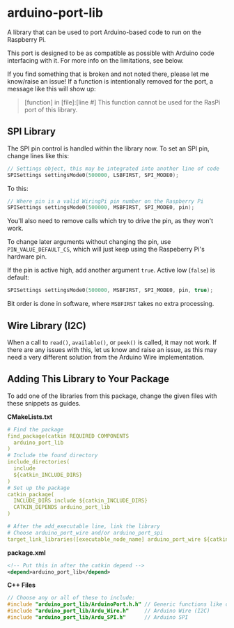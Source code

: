 # arduino-port-lib

A library that can be used to port Arduino-based code to run on the Raspberry Pi.

This port is designed to be as compatible as possible with Arduino code interfacing with it. For more info on the limitations, see below.

If you find something that is broken and not noted there, please let me know/raise an issue! If a function is intentionally removed for the port, a message like this will show up:

> [function] in [file]&#x3A;[line #] This function cannot be used for the RasPi port of this library.

## SPI Library

The SPI pin control is handled within the library now. To set an SPI pin, change lines like this:

```c++
// Settings object, this may be integrated into another line of code
SPISettings settingsMode0(500000, LSBFIRST, SPI_MODE0);
```

To this:

```c++
// Where pin is a valid WiringPi pin number on the Raspberry Pi
SPISettings settingsMode0(500000, MSBFIRST, SPI_MODE0, pin);
```

You'll also need to remove calls which try to drive the pin, as they won't work.

To change later arguments without changing the pin, use `PIN_VALUE_DEFAULT_CS`, which will just keep using the Raspeberry Pi's hardware pin.

If the pin is active high, add another argument `true`. Active low (`false`) is default:

```c++
SPISettings settingsMode0(500000, MSBFIRST, SPI_MODE0, pin, true);
```

Bit order is done in software, where `MSBFIRST` takes no extra processing.

## Wire Library (I2C)

When a call to `read()`, `available()`, or `peek()` is called, it may not work. If there are any issues with this, let us know and raise an issue, as this may need a very different solution from the Arduino Wire implementation.

## Adding This Library to Your Package

To add one of the libraries from this package, change the given files with these snippets as guides.

**CMakeLists.txt**

```yaml
# Find the package
find_package(catkin REQUIRED COMPONENTS
  arduino_port_lib
)
# Include the found directory
include_directories(
  include
  ${catkin_INCLUDE_DIRS}
)
# Set up the package
catkin_package(
  INCLUDE_DIRS include ${catkin_INCLUDE_DIRS}
  CATKIN_DEPENDS arduino_port_lib
)

# After the add_executable line, link the library
# Choose arduino_port_wire and/or arduino_port_spi
target_link_libraries([executable_node_name] arduino_port_wire ${catkin_LIBRARIES})
```

**package.xml**

```xml
<!-- Put this in after the catkin depend -->
<depend>arduino_port_lib</depend>
```

**C++ Files**

```c++
// Choose any or all of these to include:
#include "arduino_port_lib/ArduinoPort.h.h" // Generic functions like delay()
#include "arduino_port_lib/Ardu_Wire.h"     // Arduino Wire (I2C)
#include "arduino_port_lib/Ardu_SPI.h"      // Arduino SPI
```
